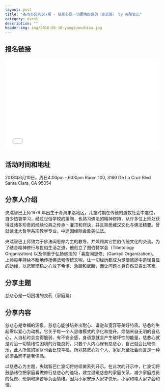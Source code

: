 ```yaml
---
layout: post
title: "谷雨书苑第167期 - 慈悲心是一切困境的良药（家庭篇） by 央瑞智巴"
category: event
description: ""
header-img: img/2018-06-10-yangduanzhiba.jpg
---
```


## 报名链接
<div style="width:100%; text-align:left;" ><iframe src="//eventbrite.com/tickets-external?eid=46674540808&ref=etckt" frameborder="0" height="300" width="100%" vspace="0" hspace="0" marginheight="5" marginwidth="5" scrolling="auto" allowtransparency="true"></iframe></div>

## 活动时间和地址
2018年6月10日，周日4:00pm - 6:00pm
Room 100, 3160 De La Cruz Blvd Santa Clara, CA 95054

## 分享人介绍
央瑞智巴上师1976 年出生于青海果洛地区，儿童时期在传统的游牧社会中度过，自少热衷学习，经过世俗学校的薰陶，也熟习佛法的精神修持，从许多位上师处获得过诸多珍贵的经续论典之传承丶灌顶和窍诀，并且熟悉藏汉文化与佛法精要。曾就读北大哲学系宗教学专业，中途因缘际会赴美弘法。

央瑞智巴上师致力于佛法闻思修为主的教导，并兼顾其它世俗传统文化的交流。为了结合精神修行与世俗生活之道，他创立了图伯特学会（Tibetology Organization) 以及侧重于弘扬佛法的「喜旋闻思修」(Gankyil Organization)。上师每年持续不断地传扬佛法和传统文明，让一切经历都成为觉悟旅途中道径自显的助缘，以悲智坚稳之心放下希惧、急躁和武断，而让问题本身自然显露出答案。

## 分享主题
慈悲心是一切困境的良药（家庭篇）


## 分享内容 
慈悲心是幸福的源泉，慈悲心能够培养出耐心、谦逊和宽容等美好特质。慈悲的生起需以爱心为动机，它关乎每一个人思维模式的净化和提升。烦恼来自无明的自私心，人自私时会变得脆弱、有不安全感，身语意就会产生破坏性的能量，慈悲心就是对治一切情绪性困境的万能良药。只要个人内心保有慈悲心，自己就会比较快乐，此人所属的家庭也会比较幸福，所以慈悲心对个人、家庭乃至社会而言是一种必须品而不是奢侈品。

以慈悲心为主题，央瑞智巴仁波切将继续做系列开示。在此次的开示中，仁波切将鼓励诸位把家庭看做修行慈悲心的道场，建立温暖慈悲的家庭关系，减少家庭成员的忧虑、恐惧和痛苦等负面情绪。因为小家安乐大家才快乐，小家和睦大家才会和谐。
